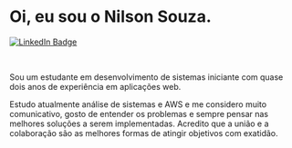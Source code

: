 <h1>Oi, eu sou o Nilson Souza.</h1>
  <div id="badges">
  <a href = "https://www.linkedin.com/in/nilson-oliveira-7946b850/">
    <img src="https://img.shields.io/badge/LinkedIn-blue?style=for-the-badge&logo=linkedin&logoColor=white" alt="LinkedIn Badge"/>
  </a>
</div>
<p>&nbsp;</p>
<p>Sou um estudante em desenvolvimento de sistemas iniciante com quase dois anos de experiência em aplicações web.</p>
<p>Estudo atualmente análise de sistemas e AWS e me considero muito comunicativo, gosto de entender os problemas e sempre pensar nas melhores soluções a serem implementadas. Acredito que a união e a colaboração são as melhores formas de atingir objetivos com exatidão.</p>
<p>&nbsp;</p>